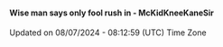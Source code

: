 #### Wise man says only fool rush in - McKidKneeKaneSir
Updated on 08/07/2024 - 08:12:59 (UTC) Time Zone
